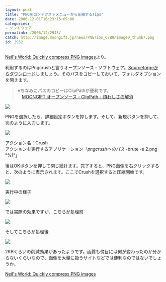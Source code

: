 ```yaml
---
layout: post
title: "PNGをコンテクストメニューから圧縮するTips"
date: 2006-12-01T16:23:15+09:00
categories:
- ソフトウェア
permalink: /2006/12/2948/
catch: http://image.moongift.jp/news/PNGTips_67B9/image0_thumb7.png
id: 2932
---
```

[Neil's World: Quickly compress PNG images](http://www.neilturner.me.uk/2005/Feb/05/quickly_compress_png_images.html)より。

 

利用するのはPngcrushと言うオープンソース・ソフトウェア。[Sourceforgeからダウンロード](http://sourceforge.net/project/showfiles.php?group_id=1689&package_id=6641&release_id=100821)しましょう。そのパスをコピーしておいて、フォルダオプションを開きます。

 

> ※ちなみにパスのコピーはClipPathが便利です。  
> 　[MOONGIFT オープンソース - ClipPath - 煩わしさの解消](http://fw.moongift.jp/intro/i-2225.html)

[![](http://image.moongift.jp/news/PNGTips_67B9/image0_thumb2.png)](http://image.moongift.jp/news/PNGTips_67B9/image06.png) 

PNGを選択したら、詳細設定ボタンを押します。そして、新規ボタンを押して、次のように入力します。

 

[![](http://image.moongift.jp/news/PNGTips_67B9/image0_thumb3.png)](http://image.moongift.jp/news/PNGTips_67B9/image09.png)

 

アクション名：Crush  
アクションを実行するアプリケーション「_pngcrushへのパス_ -brute -e 2.png "%1"」

 

後はOKボタンを押して閉じ続けます。完了すると、PNG画像を右クリックすると、次のように表示されます。ここでCrushを選択すると圧縮開始です。

 

[![](http://image.moongift.jp/news/PNGTips_67B9/image010.png)](http://image.moongift.jp/news/PNGTips_67B9/image011.png)

 

実行中の様子

 

 

[![](http://image.moongift.jp/news/PNGTips_67B9/image0_thumb7.png)](http://image.moongift.jp/news/PNGTips_67B9/image017.png)

 

では実際の効果ですが、こちらが処理前

 

[![](http://image.moongift.jp/news/PNGTips_67B9/image018.png)](http://image.moongift.jp/news/PNGTips_67B9/image019.png)

 

そしてこちらが処理後

 

[![](http://image.moongift.jp/news/PNGTips_67B9/image020.png)](http://image.moongift.jp/news/PNGTips_67B9/image021.png)

 

2KBくらいの削減効果があったようです。画質も傍目には何が変わったのか分からないくらいなので、画像を大量に扱うサイトなどでは便利なのではないでしょうか。

 

[Neil's World: Quickly compress PNG images](http://www.neilturner.me.uk/2005/Feb/05/quickly_compress_png_images.html)

